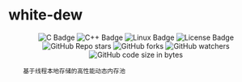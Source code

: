 # white-dew
<div align="center">
    <img alt="C Badge" src="https://img.shields.io/badge/C-A8B9CC?logo=c&logoColor=fff&style=flat"/>
    <img alt="C++ Badge" src="https://img.shields.io/badge/C%2B%2B-00599C?logo=cplusplus&logoColor=fff&style=flat"/>
    <img alt="Linux Badge" src="https://img.shields.io/badge/Linux-FCC624?logo=linux&logoColor=000&style=flat"/>
    <img alt="License Badge" src="https://img.shields.io/github/license/vshowc/white-dew">
    <img alt="GitHub Repo stars" src="https://img.shields.io/github/stars/vshowc/white-dew?style=social">
    <img alt="GitHub forks" src="https://img.shields.io/github/forks/vshowc/white-dew?style=social">
    <img alt="GitHub watchers" src="https://img.shields.io/github/watchers/vshowc/white-dew?style=social">
    <img alt="GitHub code size in bytes" src="https://img.shields.io/github/languages/code-size/vshowc/white-dew">
</div>


```text
    基于线程本地存储的高性能动态内存池
```
